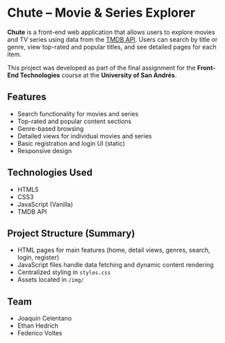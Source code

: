 # Chute – Movie & Series Explorer

**Chute** is a front-end web application that allows users to explore movies and TV series using data from the [TMDB API](https://www.themoviedb.org/). Users can search by title or genre, view top-rated and popular titles, and see detailed pages for each item.

This project was developed as part of the final assignment for the **Front-End Technologies** course at the **University of San Andrés**.

## Features

- Search functionality for movies and series
- Top-rated and popular content sections
- Genre-based browsing
- Detailed views for individual movies and series
- Basic registration and login UI (static)
- Responsive design

## Technologies Used

- HTML5
- CSS3
- JavaScript (Vanilla)
- TMDB API

## Project Structure (Summary)

- HTML pages for main features (home, detail views, genres, search, login, register)
- JavaScript files handle data fetching and dynamic content rendering
- Centralized styling in `styles.css`
- Assets located in `/img/`

## Team

- Joaquín Celentano  
- Ethan Hedrich  
- Federico Voltes
